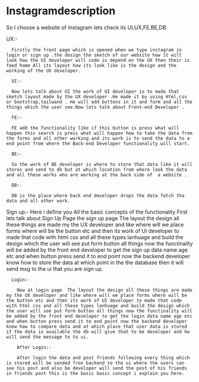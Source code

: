 # Instagramdescription
So I choose a website of Instagram lets check its UI,UX,FE,BE,DB.

UX:-

      Firstly the front page which is opened when we type instagram in login or sign up .the design the sketch of our website how it will look how the UI developer will code is depend on the UX then their is feed home All its layout how its look like is the design and the working of the UX developer. 

      UI:-

      Now lets talk about UI the work of UI developer is to made that sketch layout made by the UX developer .He made it by using Html,css or bootstrap,tailwand . He will add buttons in it and form and all the things which the user see.Now lets talk about Front-end Developer .

      FE:-

      FE add the functionality like if this button is press what will happen this search is press what will happen how to take the data from the forms and all other working and its work is to send the data to a end point from where the Back-end Developer functionality will start.

      BE:-

      So the work of BE developer is where to store that data like it will stores and send to db but at which location from where look the data and all these works who are working at the back side of  a website .

      DB:- 

      DB is the place where back end developer drops the data fetch tha data and all other work.

Sign up:-
      Here i define you All the basic concepts of the functionality First lets talk about Sign Up Page the sign up page The layout the design all these things are made my the UX developer and like where will we place forms where will be the button etc and then its work of UI developer to made that code with html css and all these types lanhuage and build the design which the user will see put form button all things now the functinality will be added by the front end developer to get the sign up data name age etc and when button press send it to end point now the backend developer know how to store the data at which point in the the database then it will send msg to the ui that you are sign up.

      Login:-

        Now at login page  The layout the design all these things are made my the UX developer and like where will we place forms where will be the button etc and then its work of UI developer to made that code with html css and all these types lanhuage and build the design which the user will see put form button all things now the functinality will be added by the front end developer to get the login data name age etc and when button press send it to end point now the backend developer know how to compare data and at which place that user data is stored if the data is available the db will give that to be developer and hw will send the message to to ui.

        After Login:-
        
        After login the data and post friends following every thing which is stored will be sended fron backend to the ui where the users can see his post and also be developer will send the post of his friends in friends post this is the basic basic concept i explain you here.
